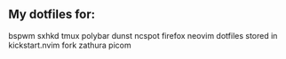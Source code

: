 ## My dotfiles for:
bspwm
sxhkd
tmux
polybar
dunst
ncspot
firefox
neovim dotfiles stored in kickstart.nvim fork
zathura
picom
